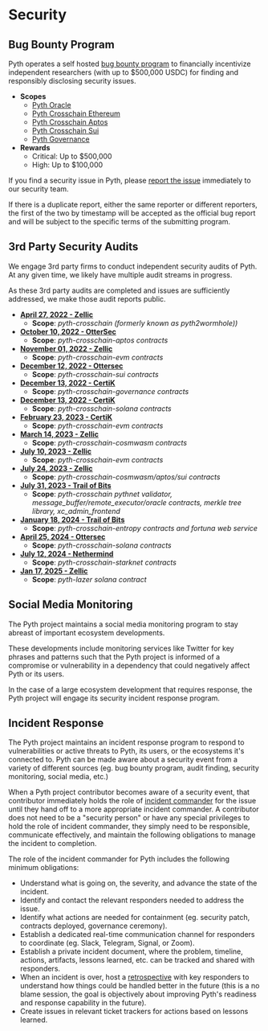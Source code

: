 # Security

## Bug Bounty Program

Pyth operates a self hosted [bug bounty program](https://pyth.network/bounty) to financially incentivize independent researchers (with up to $500,000 USDC) for finding and responsibly disclosing security issues.

- **Scopes**
  - [Pyth Oracle](https://github.com/pyth-network/pyth-client/tree/main/program)
  - [Pyth Crosschain Ethereum](/target_chains/ethereum/contracts/contracts/pyth)
  - [Pyth Crosschain Aptos](/target_chains/aptos/contracts)
  - [Pyth Crosschain Sui](/target_chains/sui/contracts)
  - [Pyth Governance](https://github.com/pyth-network/governance/tree/master/staking/programs/staking)
- **Rewards**
  - Critical: Up to $500,000
  - High: Up to $100,000

If you find a security issue in Pyth, please [report the issue](https://yyyf63zqhtu.typeform.com/to/dBV4qcP0) immediately to our security team.

If there is a duplicate report, either the same reporter or different reporters, the first of the two by timestamp will be accepted as the official bug report and will be subject to the specific terms of the submitting program.

## 3rd Party Security Audits

We engage 3rd party firms to conduct independent security audits of Pyth. At any given time, we likely have multiple audit streams in progress.

As these 3rd party audits are completed and issues are sufficiently addressed, we make those audit reports public.

- **[April 27, 2022 - Zellic](https://github.com/pyth-network/audit-reports/blob/main/2022_04_27/pyth2wormhole_zellic.pdf)**
  - **Scope**: _pyth-crosschain (formerly known as pyth2wormhole))_
- **[October 10, 2022 - OtterSec](https://github.com/pyth-network/audit-reports/blob/main/2022_10_10/pyth_aptos.pdf)**
  - **Scope**: _pyth-crosschain-aptos contracts_
- **[November 01, 2022 - Zellic](https://github.com/pyth-network/audit-reports/blob/main/2022_11_01/pyth.pdf)**
  - **Scope**: _pyth-crosschain-evm contracts_
- **[December 12, 2022 - Ottersec](https://github.com/pyth-network/audit-reports/blob/main/2023_07_27/pyth_sui_audit_final.pdf)**
  - **Scope**: _pyth-crosschain-sui contracts_
- **[December 13, 2022 - CertiK](https://github.com/pyth-network/audit-reports/blob/pyth-certik/2022_12_13/pyth-crosschain-governance.pdf)**
  - **Scope**: _pyth-crosschain-governance contracts_
- **[December 13, 2022 - CertiK](https://github.com/pyth-network/audit-reports/blob/pyth-certik/2022_12_13/pyth-crosschain-solana.pdf)**
  - **Scope**: _pyth-crosschain-solana contracts_
- **[February 23, 2023 - CertiK](https://github.com/pyth-network/audit-reports/blob/pyth-certik/2023_02_23/pyth-crosschain-eth.pdf)**
  - **Scope**: _pyth-crosschain-evm contracts_
- **[March 14, 2023 - Zellic](https://github.com/pyth-network/audit-reports/blob/main/2023_03_14/Pyth%20Network%20-%20Zellic%20Audit%20Report.pdf)**
  - **Scope**: _pyth-crosschain-cosmwasm contracts_
- **[July 10, 2023 - Zellic](https://github.com/pyth-network/audit-reports/blob/main/2023_07_26/EVM%20Patch%20Review.pdf)**
  - **Scope**: _pyth-crosschain-evm contracts_
- **[July 24, 2023 - Zellic](https://github.com/pyth-network/audit-reports/blob/main/2023_07_26/Pyth%20Network%20Smart%20Contract%20Patch%20Review.pdf)**
  - **Scope**: _pyth-crosschain-cosmwasm/aptos/sui contracts_
- **[July 31, 2023 - Trail of Bits](https://github.com/pyth-network/audit-reports/blob/main/2023_07_31/Trail%20of%20Bits%20Pythnet%20Report.pdf)**
  - **Scope**: _pyth-crosschain pythnet validator, message_buffer/remote_executor/oracle contracts, merkle tree library, xc_admin_frontend_
- **[January 18, 2024 - Trail of Bits](https://github.com/pyth-network/audit-reports/blob/main/2024_01_23/Pyth%20Data%20Association%20-%20Entropy%20-%20Comprehensive%20Report.pdf)**
  - **Scope**: _pyth-crosschain-entropy contracts and fortuna web service_
- **[April 25, 2024 - Ottersec](https://github.com/pyth-network/audit-reports/blob/main/2024_04_25/pyth_solana_pull_oracle_audit_final.pdf)**
  - **Scope**: _pyth-crosschain-solana contracts_
- **[July 12, 2024 - Nethermind](https://github.com/pyth-network/audit-reports/blob/main/2024_07_12/pyth_starknet_pull_oracle_audit_final.pdf)**
  - **Scope**: _pyth-crosschain-starknet contracts_
- **[Jan 17, 2025 - Zellic](https://github.com/pyth-network/audit-reports/blob/main/2025_01_17/pyth_lazer_solana_audit_final.pdf)**
  - **Scope**: _pyth-lazer solana contract_

## Social Media Monitoring

The Pyth project maintains a social media monitoring program to stay abreast of important ecosystem developments.

These developments include monitoring services like Twitter for key phrases and patterns such that the Pyth project is informed of a compromise or vulnerability in a dependency that could negatively affect Pyth or its users.

In the case of a large ecosystem development that requires response, the Pyth project will engage its security incident response program.

## Incident Response

The Pyth project maintains an incident response program to respond to vulnerabilities or active threats to Pyth, its users, or the ecosystems it's connected to. Pyth can be made aware about a security event from a variety of different sources (eg. bug bounty program, audit finding, security monitoring, social media, etc.)

When a Pyth project contributor becomes aware of a security event, that contributor immediately holds the role of [incident commander](https://en.wikipedia.org/wiki/Incident_commander) for the issue until they hand off to a more appropriate incident commander. A contributor does not need to be a "security person" or have any special privileges to hold the role of incident commander, they simply need to be responsible, communicate effectively, and maintain the following obligations to manage the incident to completion.

The role of the incident commander for Pyth includes the following minimum obligations:

- Understand what is going on, the severity, and advance the state of the incident.
- Identify and contact the relevant responders needed to address the issue.
- Identify what actions are needed for containment (eg. security patch, contracts deployed, governance ceremony).
- Establish a dedicated real-time communication channel for responders to coordinate (eg. Slack, Telegram, Signal, or Zoom).
- Establish a private incident document, where the problem, timeline, actions, artifacts, lessons learned, etc. can be tracked and shared with responders.
- When an incident is over, host a [retrospective](https://en.wikipedia.org/wiki/Retrospective) with key responders to understand how things could be handled better in the future (this is a no blame session, the goal is objectively about improving Pyth's readiness and response capability in the future).
- Create issues in relevant ticket trackers for actions based on lessons learned.
